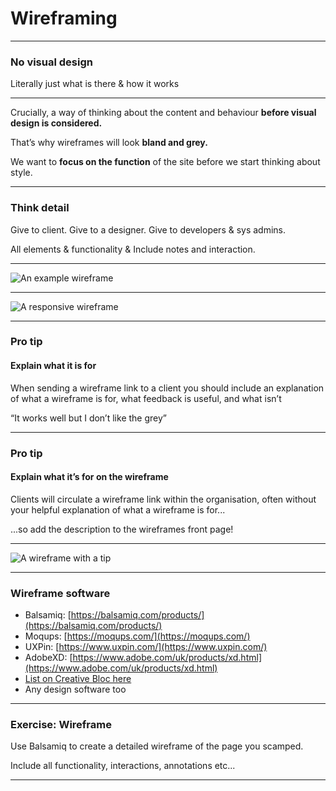# Wireframing
---

### No visual design

Literally just what is there & how it works

---

Crucially, a way of thinking about the content and behaviour **before visual design is considered.**

That’s why wireframes will look **bland and grey.**

We want to **focus on the function** of the site before we start thinking about style.

---

### Think detail

Give to client.
Give to a designer.
Give to developers & sys admins.

All elements & functionality & Include notes and interaction.

---

![An example wireframe](slides/web-theory/07_wireframing/wireframe1.png)

---

![A responsive wireframe](slides/web-theory/07_wireframing/wireframe2.png)

---

### Pro tip

#### Explain what it is for

When sending a wireframe link to a client you should include an explanation of what a wireframe is for, what feedback is useful, and what isn’t

“It works well but I don’t like the grey”

---

### Pro tip

#### Explain what it’s for on the wireframe

Clients will circulate a wireframe link within the organisation, often without your helpful explanation of what a wireframe is for...

...so add the description to the wireframes front page!

---

![A wireframe with a tip](slides/web-theory/07_wireframing/wireframeTip.png)

---

### Wireframe software

- Balsamiq: [https://balsamiq.com/products/](https://balsamiq.com/products/)
- Moqups: [https://moqups.com/](https://moqups.com/)
- UXPin: [https://www.uxpin.com/](https://www.uxpin.com/)
- AdobeXD: [https://www.adobe.com/uk/products/xd.html](https://www.adobe.com/uk/products/xd.html)
- [List on Creative Bloc here](https://www.creativebloq.com/wireframes/top-wireframing-tools-11121302)
- Any design software too

---

### Exercise: Wireframe

Use Balsamiq to create a detailed wireframe of the page you scamped.

Include all functionality, interactions, annotations etc...

---

















